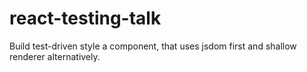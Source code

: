# react-testing-talk
Build test-driven style a component, that uses jsdom first and shallow renderer alternatively.
